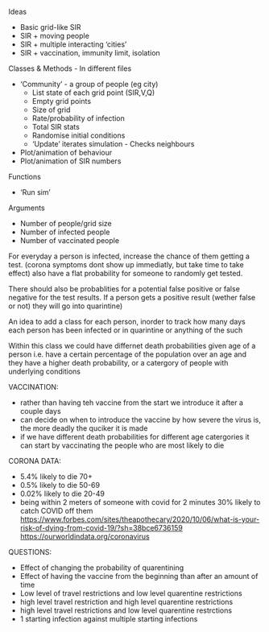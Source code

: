 Ideas
- Basic grid-like SIR
- SIR + moving people
- SIR + multiple interacting ‘cities’
- SIR + vaccination, immunity limit, isolation

Classes & Methods - In different files
- ‘Community’ - a group of people (eg city)
    - List state of each grid point (SIR,V,Q)
    - Empty grid points
    - Size of grid
    - Rate/probability of infection
    - Total SIR stats
    - Randomise initial conditions
    - ‘Update’ iterates simulation
            - Checks neighbours
- Plot/animation of behaviour 
- Plot/animation of SIR numbers

Functions
- ‘Run sim’

Arguments
- Number of people/grid size
- Number of infected people
- Number of vaccinated people



For everyday a person is infected, increase the chance of them getting a test. 
(corona symptoms dont show up immediatly, but take time to take effect)
also have a flat probability for someone to randomly get tested.

There should also be probablities for a potential false positive or false negative for the test results.
If a person gets a positive result (wether false or not) they will go into quarintine)

An idea to add a class for each person, inorder to track how many days each person has been infected or in quarintine
or anything of the such

Within this class we could have differnet death probabilities given age of a person i.e. have a certain percentage of
the population over an age and they have a higher death probability, or a catergory of people with underlying conditions


VACCINATION:
- rather than having teh vaccine from the start we introduce it after a couple days
- can decide on when to introduce the vaccine by how severe the virus is, the more deadly the quciker it is made
- if we have different death probabilities for different age catergories it can start by vaccinating the people who are
most likely to die

CORONA DATA:
- 5.4% likely to die 70+
- 0.5% likely to die 50-69
- 0.02% likely to die 20-49
- being within 2 meters of someone with covid for 2 minutes 30% likely to catch COVID off them
https://www.forbes.com/sites/theapothecary/2020/10/06/what-is-your-risk-of-dying-from-covid-19/?sh=38bce6736159
https://ourworldindata.org/coronavirus

QUESTIONS:
- Effect of changing the probability of quarentining 
- Effect of having the vaccine from the beginning than after an amount of time
- Low level of travel restrictions and low level quarentine restrictions
- high level travel restriction and high level quarentine restrictions
- high level travel restrictions and low level quarentine restrctions 
- 1 starting infection against multiple starting infections


